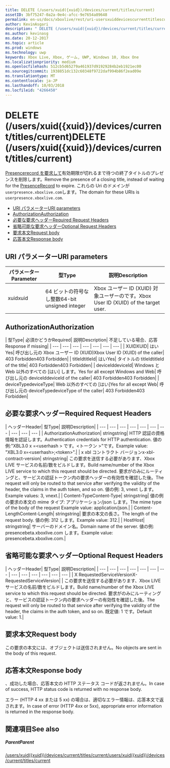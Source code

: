 ```yaml
---
title: DELETE (/users/xuid({xuid})/devices/current/titles/current)
assetID: 3bf75247-0a2a-0e4c-afcc-9e7654a89648
permalink: en-us/docs/xboxlive/rest/uri-usersxuiddevicescurrenttitlescurrentdelete.html
author: KevinAsgari
description: " DELETE (/users/xuid({xuid})/devices/current/titles/current)"
ms.author: kevinasg
ms.date: 20-12-2017
ms.topic: article
ms.prod: windows
ms.technology: uwp
keywords: Xbox Live, Xbox, ゲーム, UWP, Windows 10, Xbox One
ms.localizationpriority: medium
ms.openlocfilehash: 512cb5d65279a461937d91929284b2eb1921ec00
ms.sourcegitcommit: 1938851dc132c60348f9722daf994b86f2ead09e
ms.translationtype: MT
ms.contentlocale: ja-JP
ms.lasthandoff: 10/03/2018
ms.locfileid: "4266450"
---
```

# <a name="delete-usersxuidxuiddevicescurrenttitlescurrent"></a><span data-ttu-id="6653b-104">DELETE (/users/xuid({xuid})/devices/current/titles/current)</span><span class="sxs-lookup"><span data-stu-id="6653b-104">DELETE (/users/xuid({xuid})/devices/current/titles/current)</span></span>
<span data-ttu-id="6653b-105">[Presencerecord を要求して](../../json/json-presencerecord.md)有効期限が切れるまで待つの終了タイトルのプレゼンスを削除します。</span><span class="sxs-lookup"><span data-stu-id="6653b-105">Remove the presence of a closing title, instead of waiting for the [PresenceRecord](../../json/json-presencerecord.md) to expire.</span></span> <span data-ttu-id="6653b-106">これらの Uri のドメインが`userpresence.xboxlive.com`します。</span><span class="sxs-lookup"><span data-stu-id="6653b-106">The domain for these URIs is `userpresence.xboxlive.com`.</span></span>
 
  * [<span data-ttu-id="6653b-107">URI パラメーター</span><span class="sxs-lookup"><span data-stu-id="6653b-107">URI parameters</span></span>](#ID4EZ)
  * [<span data-ttu-id="6653b-108">Authorization</span><span class="sxs-lookup"><span data-stu-id="6653b-108">Authorization</span></span>](#ID4EEB)
  * [<span data-ttu-id="6653b-109">必要な要求ヘッダー</span><span class="sxs-lookup"><span data-stu-id="6653b-109">Required Request Headers</span></span>](#ID4ERD)
  * [<span data-ttu-id="6653b-110">省略可能な要求ヘッダー</span><span class="sxs-lookup"><span data-stu-id="6653b-110">Optional Request Headers</span></span>](#ID4EVF)
  * [<span data-ttu-id="6653b-111">要求本文</span><span class="sxs-lookup"><span data-stu-id="6653b-111">Request body</span></span>](#ID4EVG)
  * [<span data-ttu-id="6653b-112">応答本文</span><span class="sxs-lookup"><span data-stu-id="6653b-112">Response body</span></span>](#ID4EAH)
 
<a id="ID4EZ"></a>

 
## <a name="uri-parameters"></a><span data-ttu-id="6653b-113">URI パラメーター</span><span class="sxs-lookup"><span data-stu-id="6653b-113">URI parameters</span></span>
 
| <span data-ttu-id="6653b-114">パラメーター</span><span class="sxs-lookup"><span data-stu-id="6653b-114">Parameter</span></span>| <span data-ttu-id="6653b-115">型</span><span class="sxs-lookup"><span data-stu-id="6653b-115">Type</span></span>| <span data-ttu-id="6653b-116">説明</span><span class="sxs-lookup"><span data-stu-id="6653b-116">Description</span></span>| 
| --- | --- | --- | 
| <span data-ttu-id="6653b-117">xuid</span><span class="sxs-lookup"><span data-stu-id="6653b-117">xuid</span></span>| <span data-ttu-id="6653b-118">64 ビットの符号なし整数</span><span class="sxs-lookup"><span data-stu-id="6653b-118">64-bit unsigned integer</span></span>| <span data-ttu-id="6653b-119">Xbox ユーザー ID (XUID) 対象ユーザーのです。</span><span class="sxs-lookup"><span data-stu-id="6653b-119">Xbox User ID (XUID) of the target user.</span></span>| 
  
<a id="ID4EEB"></a>

 
## <a name="authorization"></a><span data-ttu-id="6653b-120">Authorization</span><span class="sxs-lookup"><span data-stu-id="6653b-120">Authorization</span></span>
 
| <span data-ttu-id="6653b-121">型</span><span class="sxs-lookup"><span data-stu-id="6653b-121">Type</span></span>| <span data-ttu-id="6653b-122">必須かどうか</span><span class="sxs-lookup"><span data-stu-id="6653b-122">Required</span></span>| <span data-ttu-id="6653b-123">説明</span><span class="sxs-lookup"><span data-stu-id="6653b-123">Description</span></span>| <span data-ttu-id="6653b-124">不足している場合、応答</span><span class="sxs-lookup"><span data-stu-id="6653b-124">Response if missing</span></span>| 
| --- | --- | --- | --- | --- | --- | --- | 
| <span data-ttu-id="6653b-125">XUID</span><span class="sxs-lookup"><span data-stu-id="6653b-125">XUID</span></span>| <span data-ttu-id="6653b-126">はい</span><span class="sxs-lookup"><span data-stu-id="6653b-126">Yes</span></span>| <span data-ttu-id="6653b-127">呼び出し元の Xbox ユーザー ID (XUID)</span><span class="sxs-lookup"><span data-stu-id="6653b-127">Xbox User ID (XUID) of the caller</span></span>| <span data-ttu-id="6653b-128">403 Forbidden</span><span class="sxs-lookup"><span data-stu-id="6653b-128">403 Forbidden</span></span>| 
| <span data-ttu-id="6653b-129">titleId</span><span class="sxs-lookup"><span data-stu-id="6653b-129">titleId</span></span>| <span data-ttu-id="6653b-130">はい</span><span class="sxs-lookup"><span data-stu-id="6653b-130">Yes</span></span>| <span data-ttu-id="6653b-131">タイトルの titleId</span><span class="sxs-lookup"><span data-stu-id="6653b-131">titleId of the title</span></span>| <span data-ttu-id="6653b-132">403 Forbidden</span><span class="sxs-lookup"><span data-stu-id="6653b-132">403 Forbidden</span></span>| 
| <span data-ttu-id="6653b-133">deviceId</span><span class="sxs-lookup"><span data-stu-id="6653b-133">deviceId</span></span>| <span data-ttu-id="6653b-134">Windows と Web 以外のすべての [はい] します。</span><span class="sxs-lookup"><span data-stu-id="6653b-134">Yes for all except Windows and Web</span></span>| <span data-ttu-id="6653b-135">呼び出し元の deviceId</span><span class="sxs-lookup"><span data-stu-id="6653b-135">deviceId of the caller</span></span>| <span data-ttu-id="6653b-136">403 Forbidden</span><span class="sxs-lookup"><span data-stu-id="6653b-136">403 Forbidden</span></span>| 
| <span data-ttu-id="6653b-137">deviceType</span><span class="sxs-lookup"><span data-stu-id="6653b-137">deviceType</span></span>| <span data-ttu-id="6653b-138">Web 以外のすべての [はい]</span><span class="sxs-lookup"><span data-stu-id="6653b-138">Yes for all except Web</span></span>| <span data-ttu-id="6653b-139">呼び出し元の deviceType</span><span class="sxs-lookup"><span data-stu-id="6653b-139">deviceType of the caller</span></span>| <span data-ttu-id="6653b-140">403 Forbidden</span><span class="sxs-lookup"><span data-stu-id="6653b-140">403 Forbidden</span></span>| 
  
<a id="ID4ERD"></a>

 
## <a name="required-request-headers"></a><span data-ttu-id="6653b-141">必要な要求ヘッダー</span><span class="sxs-lookup"><span data-stu-id="6653b-141">Required Request Headers</span></span>
 
| <span data-ttu-id="6653b-142">ヘッダー</span><span class="sxs-lookup"><span data-stu-id="6653b-142">Header</span></span>| <span data-ttu-id="6653b-143">型</span><span class="sxs-lookup"><span data-stu-id="6653b-143">Type</span></span>| <span data-ttu-id="6653b-144">説明</span><span class="sxs-lookup"><span data-stu-id="6653b-144">Description</span></span>| 
| --- | --- | --- | --- | --- | --- | --- | --- | --- | --- | 
| <span data-ttu-id="6653b-145">Authorization</span><span class="sxs-lookup"><span data-stu-id="6653b-145">Authorization</span></span>| <span data-ttu-id="6653b-146">string</span><span class="sxs-lookup"><span data-stu-id="6653b-146">string</span></span>| <span data-ttu-id="6653b-147">HTTP 認証の資格情報を認証します。</span><span class="sxs-lookup"><span data-stu-id="6653b-147">Authentication credentials for HTTP authentication.</span></span> <span data-ttu-id="6653b-148">値の例:"XBL3.0 x =&lt;userhash > です。&lt;トークン >"です。</span><span class="sxs-lookup"><span data-stu-id="6653b-148">Example value: "XBL3.0 x=&lt;userhash>;&lt;token>".</span></span>| 
| <span data-ttu-id="6653b-149">x xbl コントラクト バージョン</span><span class="sxs-lookup"><span data-stu-id="6653b-149">x-xbl-contract-version</span></span>| <span data-ttu-id="6653b-150">string</span><span class="sxs-lookup"><span data-stu-id="6653b-150">string</span></span>| <span data-ttu-id="6653b-151">この要求を送信する必要があります、Xbox LIVE サービスの名前/数をビルドします。</span><span class="sxs-lookup"><span data-stu-id="6653b-151">Build name/number of the Xbox LIVE service to which this request should be directed.</span></span> <span data-ttu-id="6653b-152">要求がのみにルーティングと、サービスの認証トークン内の要求ヘッダーの有効性を確認した後。</span><span class="sxs-lookup"><span data-stu-id="6653b-152">The request will only be routed to that service after verifying the validity of the header, the claims in the auth token, and so on.</span></span> <span data-ttu-id="6653b-153">値の例: 3, vnext します。</span><span class="sxs-lookup"><span data-stu-id="6653b-153">Example values: 3, vnext.</span></span>| 
| <span data-ttu-id="6653b-154">Content-Type</span><span class="sxs-lookup"><span data-stu-id="6653b-154">Content-Type</span></span>| <span data-ttu-id="6653b-155">string</span><span class="sxs-lookup"><span data-stu-id="6653b-155">string</span></span>| <span data-ttu-id="6653b-156">値の例の要求の本文の mime タイプ: アプリケーション/json します。</span><span class="sxs-lookup"><span data-stu-id="6653b-156">The mime type of the body of the request Example value: application/json.</span></span>| 
| <span data-ttu-id="6653b-157">Content-Length</span><span class="sxs-lookup"><span data-stu-id="6653b-157">Content-Length</span></span>| <span data-ttu-id="6653b-158">string</span><span class="sxs-lookup"><span data-stu-id="6653b-158">string</span></span>| <span data-ttu-id="6653b-159">要求の本文の長さ。</span><span class="sxs-lookup"><span data-stu-id="6653b-159">The length of the request body.</span></span> <span data-ttu-id="6653b-160">値の例: 312 します。</span><span class="sxs-lookup"><span data-stu-id="6653b-160">Example value: 312.</span></span>| 
| <span data-ttu-id="6653b-161">Host</span><span class="sxs-lookup"><span data-stu-id="6653b-161">Host</span></span>| <span data-ttu-id="6653b-162">string</span><span class="sxs-lookup"><span data-stu-id="6653b-162">string</span></span>| <span data-ttu-id="6653b-163">サーバーのドメイン名。</span><span class="sxs-lookup"><span data-stu-id="6653b-163">Domain name of the server.</span></span> <span data-ttu-id="6653b-164">値の例: presencebeta.xboxlive.com します。</span><span class="sxs-lookup"><span data-stu-id="6653b-164">Example value: presencebeta.xboxlive.com.</span></span>| 
  
<a id="ID4EVF"></a>

 
## <a name="optional-request-headers"></a><span data-ttu-id="6653b-165">省略可能な要求ヘッダー</span><span class="sxs-lookup"><span data-stu-id="6653b-165">Optional Request Headers</span></span>
 
| <span data-ttu-id="6653b-166">ヘッダー</span><span class="sxs-lookup"><span data-stu-id="6653b-166">Header</span></span>| <span data-ttu-id="6653b-167">型</span><span class="sxs-lookup"><span data-stu-id="6653b-167">Type</span></span>| <span data-ttu-id="6653b-168">説明</span><span class="sxs-lookup"><span data-stu-id="6653b-168">Description</span></span>| 
| --- | --- | --- | --- | --- | --- | --- | --- | --- | --- | --- | --- | --- | 
| <span data-ttu-id="6653b-169">X RequestedServiceVersion</span><span class="sxs-lookup"><span data-stu-id="6653b-169">X-RequestedServiceVersion</span></span>|  | <span data-ttu-id="6653b-170">この要求を送信する必要があります、Xbox LIVE サービスの名前/数をビルドします。</span><span class="sxs-lookup"><span data-stu-id="6653b-170">Build name/number of the Xbox LIVE service to which this request should be directed.</span></span> <span data-ttu-id="6653b-171">要求がのみにルーティングと、サービスの認証トークン内の要求ヘッダーの有効性を確認した後。</span><span class="sxs-lookup"><span data-stu-id="6653b-171">The request will only be routed to that service after verifying the validity of the header, the claims in the auth token, and so on.</span></span> <span data-ttu-id="6653b-172">既定値: 1 です。</span><span class="sxs-lookup"><span data-stu-id="6653b-172">Default value: 1.</span></span>| 
  
<a id="ID4EVG"></a>

 
## <a name="request-body"></a><span data-ttu-id="6653b-173">要求本文</span><span class="sxs-lookup"><span data-stu-id="6653b-173">Request body</span></span>
 
<span data-ttu-id="6653b-174">この要求の本文には、オブジェクトは送信されません。</span><span class="sxs-lookup"><span data-stu-id="6653b-174">No objects are sent in the body of this request.</span></span>
  
<a id="ID4EAH"></a>

 
## <a name="response-body"></a><span data-ttu-id="6653b-175">応答本文</span><span class="sxs-lookup"><span data-stu-id="6653b-175">Response body</span></span>
 
<span data-ttu-id="6653b-176">、成功した場合、応答本文の HTTP ステータス コードが返されません。</span><span class="sxs-lookup"><span data-stu-id="6653b-176">In case of success, HTTP status code is returned with no response body.</span></span>
 
<span data-ttu-id="6653b-177">エラー (HTTP 4 xx または 5 xx) の場合は、適切なエラー情報は、応答本文で返されます。</span><span class="sxs-lookup"><span data-stu-id="6653b-177">In case of error (HTTP 4xx or 5xx), appropriate error information is returned in the response body.</span></span>
  
<a id="ID4ELH"></a>

 
## <a name="see-also"></a><span data-ttu-id="6653b-178">関連項目</span><span class="sxs-lookup"><span data-stu-id="6653b-178">See also</span></span>
 
<a id="ID4ENH"></a>

 
##### <a name="parent"></a><span data-ttu-id="6653b-179">Parent</span><span class="sxs-lookup"><span data-stu-id="6653b-179">Parent</span></span> 

[<span data-ttu-id="6653b-180">/users/xuid({xuid})/devices/current/titles/current</span><span class="sxs-lookup"><span data-stu-id="6653b-180">/users/xuid({xuid})/devices/current/titles/current</span></span>](uri-usersxuiddevicescurrenttitlescurrent.md)

   